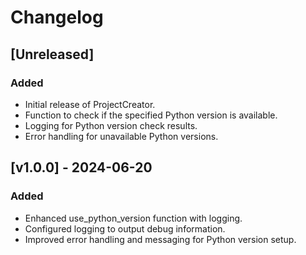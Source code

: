 # Changelog

## [Unreleased]
### Added
- Initial release of ProjectCreator.
- Function to check if the specified Python version is available.
- Logging for Python version check results.
- Error handling for unavailable Python versions.

## [v1.0.0] - 2024-06-20
### Added
- Enhanced use_python_version function with logging.
- Configured logging to output debug information.
- Improved error handling and messaging for Python version setup.
